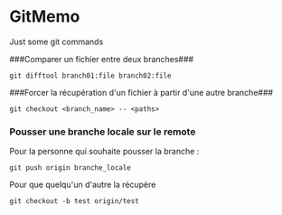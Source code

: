 GitMemo
=======

Just some git commands

###Comparer un fichier entre deux branches###

    git difftool branch01:file branch02:file



###Forcer la récupération d'un fichier à partir d'une autre branche###

    git checkout <branch_name> -- <paths>


### Pousser une branche locale sur le remote ###

Pour la personne qui souhaite pousser la branche :

    git push origin branche_locale
    
Pour que quelqu'un d'autre la récupère

    git checkout -b test origin/test
